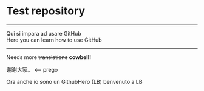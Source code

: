 # Test repository

___________________________________________
Qui si impara ad usare GitHub </br>
Here you can learn how to use GitHub </br>
___________________________________________

Needs more <del>translations</del> <b>cowbell!</b>

谢谢大家。  <-- prego

Ora anche io sono un GithubHero (LB)
benvenuto a LB

